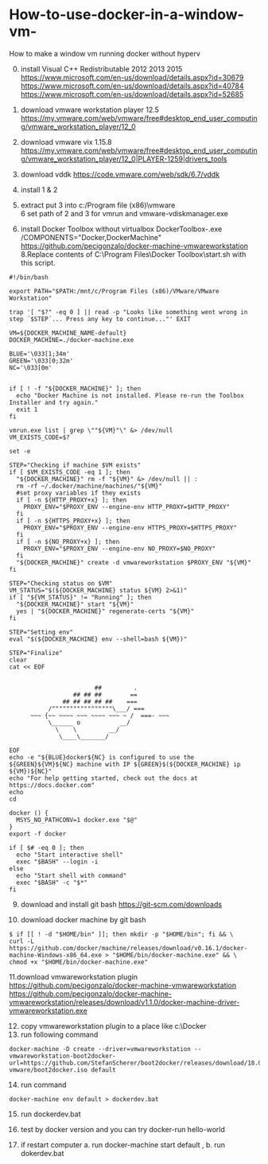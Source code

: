 # How-to-use-docker-in-a-window-vm-
How to make a window vm running docker without hyperv


0. install Visual C++ Redistributable 2012 2013 2015 
https://www.microsoft.com/en-us/download/details.aspx?id=30679
https://www.microsoft.com/en-us/download/details.aspx?id=40784
https://www.microsoft.com/en-us/download/details.aspx?id=52685
1. download vmware workstation player 12.5 
https://my.vmware.com/web/vmware/free#desktop_end_user_computing/vmware_workstation_player/12_0
2. download vmware vix 1.15.8
https://my.vmware.com/web/vmware/free#desktop_end_user_computing/vmware_workstation_player/12_0|PLAYER-1259|drivers_tools
3. download vddk
https://code.vmware.com/web/sdk/6.7/vddk

4. install 1 & 2 
5. extract put 3 into c:/Program file (x86)\vmware\
6  set path of 2 and 3 for vmrun and vmware-vdiskmanager.exe

7. install Docker Toolbox without virtualbox 
   DockerToolbox-.exe /COMPONENTS="Docker,DockerMachine"
   https://github.com/pecigonzalo/docker-machine-vmwareworkstation
8.Replace contents of C:\Program Files\Docker Toolbox\start.sh with this script.
```
#!/bin/bash

export PATH="$PATH:/mnt/c/Program Files (x86)/VMware/VMware Workstation"

trap '[ "$?" -eq 0 ] || read -p "Looks like something went wrong in step ´$STEP´... Press any key to continue..."' EXIT

VM=${DOCKER_MACHINE_NAME-default}
DOCKER_MACHINE=./docker-machine.exe

BLUE='\033[1;34m'
GREEN='\033[0;32m'
NC='\033[0m'


if [ ! -f "${DOCKER_MACHINE}" ]; then
  echo "Docker Machine is not installed. Please re-run the Toolbox Installer and try again."
  exit 1
fi

vmrun.exe list | grep \""${VM}"\" &> /dev/null
VM_EXISTS_CODE=$?

set -e

STEP="Checking if machine $VM exists"
if [ $VM_EXISTS_CODE -eq 1 ]; then
  "${DOCKER_MACHINE}" rm -f "${VM}" &> /dev/null || :
  rm -rf ~/.docker/machine/machines/"${VM}"
  #set proxy variables if they exists
  if [ -n ${HTTP_PROXY+x} ]; then
    PROXY_ENV="$PROXY_ENV --engine-env HTTP_PROXY=$HTTP_PROXY"
  fi
  if [ -n ${HTTPS_PROXY+x} ]; then
    PROXY_ENV="$PROXY_ENV --engine-env HTTPS_PROXY=$HTTPS_PROXY"
  fi
  if [ -n ${NO_PROXY+x} ]; then
    PROXY_ENV="$PROXY_ENV --engine-env NO_PROXY=$NO_PROXY"
  fi  
  "${DOCKER_MACHINE}" create -d vmwareworkstation $PROXY_ENV "${VM}"
fi

STEP="Checking status on $VM"
VM_STATUS="$(${DOCKER_MACHINE} status ${VM} 2>&1)"
if [ "${VM_STATUS}" != "Running" ]; then
  "${DOCKER_MACHINE}" start "${VM}"
  yes | "${DOCKER_MACHINE}" regenerate-certs "${VM}"
fi

STEP="Setting env"
eval "$(${DOCKER_MACHINE} env --shell=bash ${VM})"

STEP="Finalize"
clear
cat << EOF


                        ##         .
                  ## ## ##        ==
               ## ## ## ## ##    ===
           /"""""""""""""""""\___/ ===
      ~~~ {~~ ~~~~ ~~~ ~~~~ ~~~ ~ /  ===- ~~~
           \______ o           __/
             \    \         __/
              \____\_______/

EOF
echo -e "${BLUE}docker${NC} is configured to use the ${GREEN}${VM}${NC} machine with IP ${GREEN}$(${DOCKER_MACHINE} ip ${VM})${NC}"
echo "For help getting started, check out the docs at https://docs.docker.com"
echo
cd

docker () {
  MSYS_NO_PATHCONV=1 docker.exe "$@"
}
export -f docker

if [ $# -eq 0 ]; then
  echo "Start interactive shell"
  exec "$BASH" --login -i
else
  echo "Start shell with command"
  exec "$BASH" -c "$*"
fi

```

9. download and install git bash 
   https://git-scm.com/downloads

10. download docker machine by git bash
```
$ if [[ ! -d "$HOME/bin" ]]; then mkdir -p "$HOME/bin"; fi && \
curl -L https://github.com/docker/machine/releases/download/v0.16.1/docker-machine-Windows-x86_64.exe > "$HOME/bin/docker-machine.exe" && \
chmod +x "$HOME/bin/docker-machine.exe"
```

11.download vmwareworkstation plugin
 https://github.com/pecigonzalo/docker-machine-vmwareworkstation
 https://github.com/pecigonzalo/docker-machine-vmwareworkstation/releases/download/v1.1.0/docker-machine-driver-vmwareworkstation.exe

12. copy vmwareworkstation plugin to a place like c:\Docker
13. run following command
```
docker-machine -D create --driver=vmwareworkstation --vmwareworkstation-boot2docker-  url=https://github.com/StefanScherer/boot2docker/releases/download/18.09.0-vmware/boot2docker.iso default
```
14. run command
```
docker-machine env default > dockerdev.bat
```
15.  run dockerdev.bat

16.  test by docker version and you can try docker-run hello-world

17.  if restart computer  a. run docker-machine start default , b. run dokerdev.bat 
